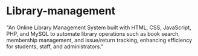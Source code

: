 # Library-management
"An Online Library Management System built with HTML, CSS, JavaScript, PHP, and MySQL to automate library operations such as book search, membership management, and issue/return tracking, enhancing efficiency for students, staff, and administrators."
